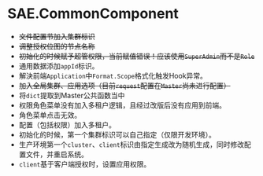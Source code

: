 # SAE.CommonComponent

- ~~文件配置节加入集群标识~~
- ~~调整授权位图的节点名称~~
- ~~初始化的时候赋予超管权限，当前赋值错误！应该使用`SuperAdmin`而不是`Role`~~
- 通用数据添加`appId`标识。
- 解決前端`Application`中`Format.Scope`格式化触发Hook异常。
- ~~加入全局集群、应用选项（目前`request`配置在`Master`尚未进行配置）~~
- 将`dict`提取到Master公共函数当中
- 权限角色菜单没有加入多租户逻辑，且经过改版后没有应用到前端。
- 角色菜单点击无效。
- 配置（包括权限）加入多租户。
- 初始化的时候，第一个集群标识可以自己指定（仅限开发环境）。
- 生产环境第一个`cluster`、`client`标识由指定生成改为随机生成，同时修改配置文件，并重启系统。
- `client`基于客户端授权时，设置应用权限。